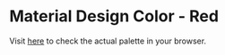 Material Design Color - Red
==========
Visit [here](http://sipapp.io/p/?id=10303) to check the actual palette in your browser.